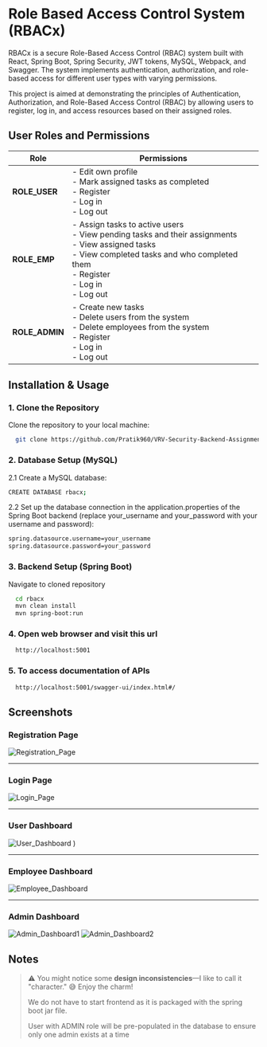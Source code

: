 # Role Based Access Control System (RBACx)

RBACx is a secure Role-Based Access Control (RBAC) system built with React, Spring Boot, Spring Security, JWT tokens, MySQL, Webpack, and Swagger. The system implements authentication, authorization, and role-based access for different user types with varying permissions.

This project is aimed at demonstrating the principles of Authentication, Authorization, and Role-Based Access Control (RBAC) by allowing users to register, log in, and access resources based on their assigned roles.


## User Roles and Permissions

| **Role**       | **Permissions**                                                                                                                                                                                                                                                                                                  |
|----------------|------------------------------------------------------------------------------------------------------------------------------------------------------------------------------------------------------------------------------------------------------------------------------------------------------------------|
| **ROLE_USER**  | - Edit own profile<br>- Mark assigned tasks as completed<br>- Register<br>- Log in<br>- Log out                                                                                                                                                                                                                  |
| **ROLE_EMP**   | - Assign tasks to active users<br>- View pending tasks and their assignments<br>- View assigned tasks<br>- View completed tasks and who completed them<br>- Register<br>- Log in<br>- Log out                                                                                                               |
| **ROLE_ADMIN** | - Create new tasks<br>- Delete users from the system<br>- Delete employees from the system<br>- Register<br>- Log in<br>- Log out                                                                                             |



## Installation & Usage

### 1. Clone the Repository
Clone the repository to your local machine:

```bash
  git clone https://github.com/Pratik960/VRV-Security-Backend-Assignment-RBACx.git
```

### 2. Database Setup (MySQL)

 2.1 Create a MySQL database:
```bash
CREATE DATABASE rbacx;
```
2.2 Set up the database connection in the application.properties of the Spring Boot backend (replace your_username and your_password with your username and password):
```bash
spring.datasource.username=your_username
spring.datasource.password=your_password

```

### 3. Backend Setup (Spring Boot)
Navigate to cloned repository

```bash
  cd rbacx
  mvn clean install
  mvn spring-boot:run
```

### 4. Open web browser and visit this url

```bash
  http://localhost:5001
```

### 5. To access documentation of APIs

```bash
  http://localhost:5001/swagger-ui/index.html#/
```

## Screenshots

### Registration Page

![Registration_Page](https://github.com/user-attachments/assets/553800a3-32df-4a65-a64f-1d045e55258d)



---

### Login Page

![Login_Page](https://github.com/user-attachments/assets/b9daf665-1ff8-4b06-862e-625e0175efd8)



---

### User Dashboard

![User_Dashboard](https://github.com/user-attachments/assets/11492f0e-1ea7-43a9-a838-0543e5367140)
)


---

### Employee Dashboard

![Employee_Dashboard](https://github.com/user-attachments/assets/f771f798-2349-41a8-895d-6ad6f0b38452)


---

### Admin Dashboard

![Admin_Dashboard1](https://github.com/user-attachments/assets/126930c3-8102-4fc4-a5e3-acb7c3476c54)
![Admin_Dashboard2](https://github.com/user-attachments/assets/56dd0502-adf3-4882-b0ac-599273383dde)




## Notes

> ⚠️ You might notice some **design inconsistencies**—I like to call it "character." 😅 Enjoy the charm!
> 
> We do not have to start frontend as it is packaged with the spring boot jar file.
> 
> User with ADMIN role will be pre-populated in the database to ensure only one admin exists at a time
